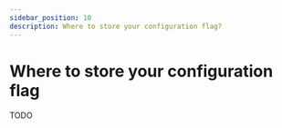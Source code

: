 ```yaml
---
sidebar_position: 10
description: Where to store your configuration flag?
---
```


# Where to store your configuration flag

TODO
